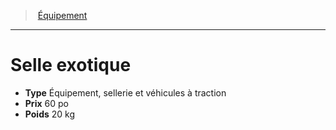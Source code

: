 ﻿---
!Equipment
Type: Équipement, sellerie et véhicules à traction
Price: 60 po
Weight: 20 kg
Id: equipment_hd.md#selle-exotique
ParentLink: equipment_hd.md#Équipement
Name: Selle exotique
ParentName: Équipement
NameLevel: 1
Attributes: {}
---
> [Équipement](hd_equipment.md)

---

# Selle exotique

- **Type** Équipement, sellerie et véhicules à traction
- **Prix** 60 po
- **Poids** 20 kg

